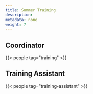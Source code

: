 ```yaml
---
title: Summer Training
description:
metadata: none
weight: 7
---
```


## Coordinator

{{< people tag="training" >}}

## Training Assistant

{{< people tag="training-assistant" >}}

